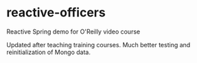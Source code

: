 # reactive-officers
Reactive Spring demo for O'Reilly video course

Updated after teaching training courses. Much better testing and reinitialization of Mongo data.
